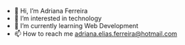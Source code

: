- 👋 Hi, I’m Adriana Ferreira
- 👀 I’m interested in technology
- 🌱 I’m currently learning Web Development
- 📫 How to reach me adriana.elias.ferreira@hotmail.com

<!---
Drilias/Drilias is a ✨ special ✨ repository because its `README.md` (this file) appears on your GitHub profile.
You can click the Preview link to take a look at your changes.
--->
